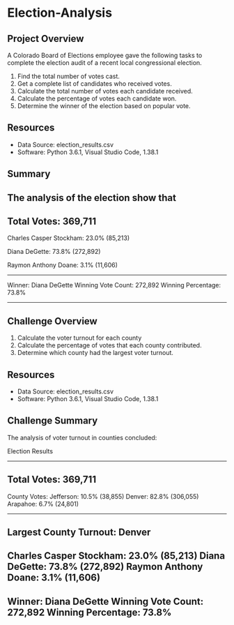 # Election-Analysis

## Project Overview
A Colorado Board of Elections employee gave the following tasks to complete the election audit of a recent local congressional election.

1. Find the total number of votes cast. 
2. Get a complete list of candidates who received votes. 
3. Calculate the total number of votes each candidate received. 
4. Calculate the percentage of votes each candidate won. 
5. Determine the winner of the election based on popular vote. 

## Resources 
- Data Source: election_results.csv
- Software: Python 3.6.1, Visual Studio Code, 1.38.1

## Summary 

The analysis of the election show that
-------------------------
Total Votes: 369,711
-------------------------
Charles Casper Stockham: 23.0% (85,213)

Diana DeGette: 73.8% (272,892)

Raymon Anthony Doane: 3.1% (11,606)

-------------------------
Winner: Diana DeGette
Winning Vote Count: 272,892
Winning Percentage: 73.8%

------------------------

## Challenge Overview
1. Calculate the voter turnout for each county
2. Calculate the percentage of votes that each county contributed. 
3. Determine which county had the largest voter turnout.

## Resources
- Data Source: election_results.csv
- Software: Python 3.6.1, Visual Studio Code, 1.38.1

## Challenge Summary 
The analysis of voter turnout in counties concluded: 

Election Results

-------------------------
Total Votes: 369,711
-------------------------

County Votes: 
Jefferson: 10.5% (38,855)
Denver: 82.8% (306,055)
Arapahoe: 6.7% (24,801)

------------------------
Largest County Turnout: Denver
------------------------
Charles Casper Stockham: 23.0% (85,213)
Diana DeGette: 73.8% (272,892)
Raymon Anthony Doane: 3.1% (11,606)
-------------------------
Winner: Diana DeGette
Winning Vote Count: 272,892
Winning Percentage: 73.8%
-------------------------


